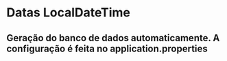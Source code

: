 # Datas LocalDateTime
## Geração do banco de dados automaticamente. A configuração é feita no application.properties
